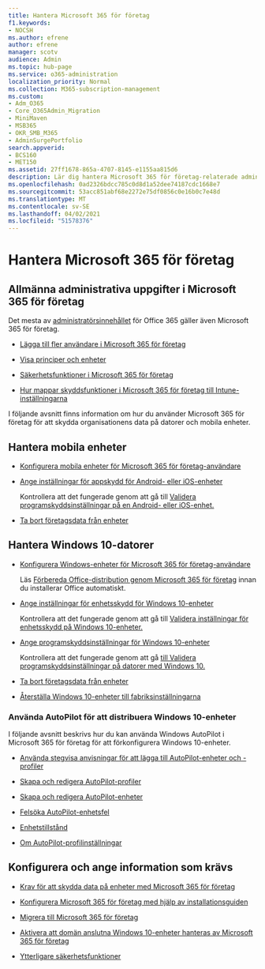 ```yaml
---
title: Hantera Microsoft 365 för företag
f1.keywords:
- NOCSH
ms.author: efrene
author: efrene
manager: scotv
audience: Admin
ms.topic: hub-page
ms.service: o365-administration
localization_priority: Normal
ms.collection: M365-subscription-management
ms.custom:
- Adm_O365
- Core_O365Admin_Migration
- MiniMaven
- MSB365
- OKR_SMB_M365
- AdminSurgePortfolio
search.appverid:
- BCS160
- MET150
ms.assetid: 27ff1678-865a-4707-8145-e1155aa815d6
description: Lär dig hantera Microsoft 365 för företag-relaterade administratörsuppgifter, mobila enheter, Windows 10-datorer och många sådana uppgifter.
ms.openlocfilehash: 0ad2326bdcc785c0d8d1a52dee74187cdc1668e7
ms.sourcegitcommit: 53acc851abf68e2272e75df0856c0e16b0c7e48d
ms.translationtype: MT
ms.contentlocale: sv-SE
ms.lasthandoff: 04/02/2021
ms.locfileid: "51578376"
---
```

# <a name="manage-microsoft-365-for-business"></a>Hantera Microsoft 365 för företag

## <a name="general-microsoft-365-for-business-admin-tasks"></a>Allmänna administrativa uppgifter i Microsoft 365 för företag

Det mesta av [administratörsinnehållet](/office365/admin/admin-home) för Office 365 gäller även Microsoft 365 för företag.

- [Lägga till fler användare i Microsoft 365 för företag](../admin/add-users/add-users.md)
    
- [Visa principer och enheter](view-policies-and-devices.md)
    
- [Säkerhetsfunktioner i Microsoft 365 för företag](security-features.md)
    
- [Hur mappar skyddsfunktioner i Microsoft 365 för företag till Intune-inställningarna](map-protection-features-to-intune-settings.md)
    
I följande avsnitt finns information om hur du använder Microsoft 365 för företag för att skydda organisationens data på datorer och mobila enheter.
  
## <a name="manage-mobile-devices"></a>Hantera mobila enheter

- [Konfigurera mobila enheter för Microsoft 365 för företag-användare](set-up-mobile-devices.md)
    
- [Ange inställningar för appskydd för Android- eller iOS-enheter](app-protection-settings-for-android-and-ios.md)
    
    Kontrollera att det fungerade genom att gå till [Validera programskyddsinställningar på en Android- eller iOS-enhet.](validate-settings-on-android-or-ios.md) 
    
- [Ta bort företagsdata från enheter](remove-company-data.md)
    
## <a name="manage-windows-10-pcs"></a>Hantera Windows 10-datorer

- [Konfigurera Windows-enheter för Microsoft 365 för företag-användare](set-up-windows-devices.md)

    Läs [Förbereda Office-distribution genom Microsoft 365 för företag](prepare-for-office-client-deployment.md) innan du installerar Office automatiskt. 
    
- [Ange inställningar för enhetsskydd för Windows 10-enheter](protection-settings-for-windows-10-pcs.md)
    
    Kontrollera att det fungerade genom att gå till [Validera inställningar för enhetsskydd på Windows 10-enheter.](validate-settings-on-windows-10-pcs.md) 
    
- [Ange programskyddsinställningar för Windows 10-enheter](protection-settings-for-windows-10-devices.md)
    
    Kontrollera att det fungerade genom att gå [till Validera programskyddsinställningar på datorer med Windows 10.](validate-protection-settings-on-windows-10-pcs.md) 
    
- [Ta bort företagsdata från enheter](remove-company-data.md)
    
- [Återställa Windows 10-enheter till fabriksinställningarna](reset-devices-to-factory-settings.md)
    
### <a name="use-autopilot-to-deploy-windows-10-devices"></a>Använda AutoPilot för att distribuera Windows 10-enheter

I följande avsnitt beskrivs hur du kan använda Windows AutoPilot i Microsoft 365 för företag för att förkonfigurera Windows 10-enheter.
  
- [Använda stegvisa anvisningar för att lägga till AutoPilot-enheter och -profiler](add-autopilot-devices-and-profile.md)
    
- [Skapa och redigera AutoPilot-profiler](create-and-edit-autopilot-profiles.md)
    
- [Skapa och redigera AutoPilot-enheter](create-and-edit-autopilot-devices.md)
    
- [Felsöka AutoPilot-enhetsfel](troubleshoot-autopilot-errors.md)
    
- [Enhetstillstånd](device-states.md)
    
- [Om AutoPilot-profilinställningar](autopilot-profile-settings.md)
    
## <a name="set-up-and-prerequisite-information"></a>Konfigurera och ange information som krävs

- [Krav för att skydda data på enheter med Microsoft 365 för företag](pre-requisites-for-data-protection.md)
    
- [Konfigurera Microsoft 365 för företag med hjälp av installationsguiden](set-up.md)
    
- [Migrera till Microsoft 365 för företag](migrate-to-microsoft-365-business.md)
    
- [Aktivera att domän anslutna Windows 10-enheter hanteras av Microsoft 365 för företag](manage-windows-devices.md)
    
- [Ytterligare säkerhetsfunktioner](security-features.md#additional-security-features)